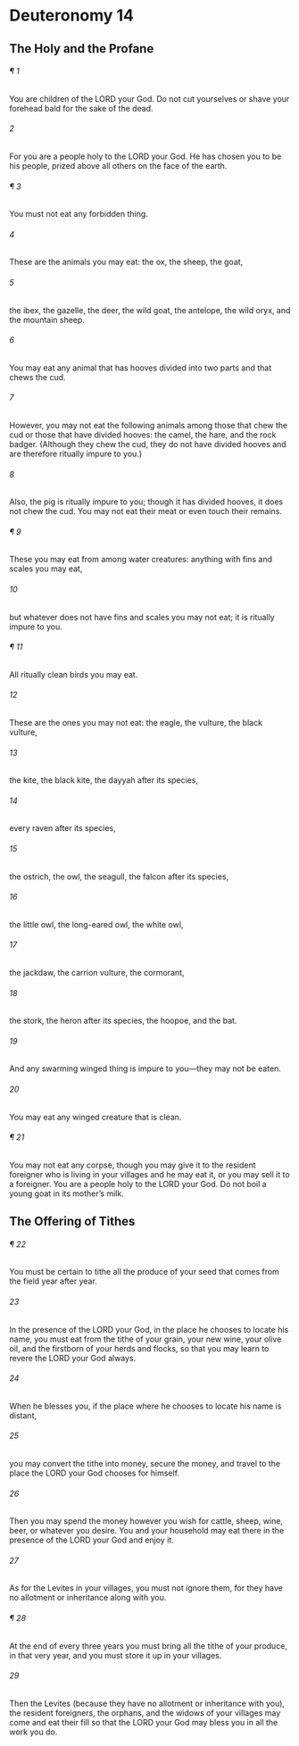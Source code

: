 # Deuteronomy 14
## The Holy and the Profane
###### ¶ 1
You are children of the LORD your God. Do not cut yourselves or shave your forehead bald for the sake of the dead.
###### 2
For you are a people holy to the LORD your God. He has chosen you to be his people, prized above all others on the face of the earth.
###### ¶ 3
You must not eat any forbidden thing.
###### 4
These are the animals you may eat: the ox, the sheep, the goat,
###### 5
the ibex, the gazelle, the deer, the wild goat, the antelope, the wild oryx, and the mountain sheep.
###### 6
You may eat any animal that has hooves divided into two parts and that chews the cud.
###### 7
However, you may not eat the following animals among those that chew the cud or those that have divided hooves: the camel, the hare, and the rock badger. (Although they chew the cud, they do not have divided hooves and are therefore ritually impure to you.)
###### 8
Also, the pig is ritually impure to you; though it has divided hooves, it does not chew the cud. You may not eat their meat or even touch their remains.
###### ¶ 9
These you may eat from among water creatures: anything with fins and scales you may eat,
###### 10
but whatever does not have fins and scales you may not eat; it is ritually impure to you.
###### ¶ 11
All ritually clean birds you may eat.
###### 12
These are the ones you may not eat: the eagle, the vulture, the black vulture,
###### 13
the kite, the black kite, the dayyah after its species,
###### 14
every raven after its species,
###### 15
the ostrich, the owl, the seagull, the falcon after its species,
###### 16
the little owl, the long-eared owl, the white owl,
###### 17
the jackdaw, the carrion vulture, the cormorant,
###### 18
the stork, the heron after its species, the hoopoe, and the bat.
###### 19
And any swarming winged thing is impure to you—they may not be eaten.
###### 20
You may eat any winged creature that is clean.
###### ¶ 21
You may not eat any corpse, though you may give it to the resident foreigner who is living in your villages and he may eat it, or you may sell it to a foreigner. You are a people holy to the LORD your God. Do not boil a young goat in its mother’s milk.
## The Offering of Tithes
###### ¶ 22
You must be certain to tithe all the produce of your seed that comes from the field year after year.
###### 23
In the presence of the LORD your God, in the place he chooses to locate his name, you must eat from the tithe of your grain, your new wine, your olive oil, and the firstborn of your herds and flocks, so that you may learn to revere the LORD your God always.
###### 24
When he blesses you, if the place where he chooses to locate his name is distant,
###### 25
you may convert the tithe into money, secure the money, and travel to the place the LORD your God chooses for himself.
###### 26
Then you may spend the money however you wish for cattle, sheep, wine, beer, or whatever you desire. You and your household may eat there in the presence of the LORD your God and enjoy it.
###### 27
As for the Levites in your villages, you must not ignore them, for they have no allotment or inheritance along with you.
###### ¶ 28
At the end of every three years you must bring all the tithe of your produce, in that very year, and you must store it up in your villages.
###### 29
Then the Levites (because they have no allotment or inheritance with you), the resident foreigners, the orphans, and the widows of your villages may come and eat their fill so that the LORD your God may bless you in all the work you do.
